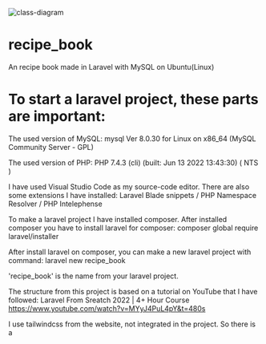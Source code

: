 
![class-diagram](https://user-images.githubusercontent.com/75074496/192549060-f5a09815-eda8-44f6-b1b2-ebfc4bc997c6.svg)
# recipe_book
An recipe book made in Laravel with MySQL on Ubuntu(Linux)

# To start a laravel project, these parts are important:

The used version of MySQL: mysql  Ver 8.0.30 for Linux on x86_64 (MySQL Community Server - GPL)

The used version of PHP: PHP 7.4.3 (cli) (built: Jun 13 2022 13:43:30) ( NTS )

I have used Visual Studio Code as my source-code editor.
There are also some extensions I have installed:
Laravel Blade snippets / PHP Namespace Resolver / PHP Intelephense

To make a laravel project I have installed composer. 
After installed composer you have to install laravel for composer:
composer global require laravel/installer 

After install laravel on composer, you can make a new laravel project with command:
laravel new recipe_book

'recipe_book' is the name from your laravel project.

The structure from this project is based on a tutorial on YouTube that I have followed:
Laravel From Sreatch 2022 | 4+ Hour Course  https://www.youtube.com/watch?v=MYyJ4PuL4pY&t=480s  

I use tailwindcss from the website, not integrated in the project. So there is a <script> in the layout.blade

(The info behind is in dutch because it is a memonic for me)
Wat moet er in een receptenboek komen (de eerste opzet):
- het recept
- recept rubrieken
- keukengerei
- uitleg over het keukengerei
- ingrediënten
- hoeveelheid van de ingrediënten
- afbeeldingen van de ingrediënten
- uitleg over de ingrediënten
- de stappen die gedaan moeten worden
- die geschatte tijd die nodig is om het recept te maken
– een afbeelding van het eindresultaat
– de houdbaarheid
– commentaar

gebruikersaccounts:
Inloggen / uitloggen | Mijn account, naam aanpassen
Vrienden met andere gebruikersaccounts | recepten delen | toegangsrechten tot recepten managen
recepten:
Maken / aanpassen / verwijderen
Ingredientenlijst → Berekening kosten
Stappen, volgorde van stappen
Automatische doorrekening voor een hoeveelheid personen
ingredientendatabase:
Kosten per item/gewicht


Business requirements:

Het "doel" is het maken van een receptenboek waarin alle info staat die nodig is voor het maken van een recept en andere info die je over een recept wilt weten zoals: maak tijd, houdbaarheid, allergie, voor hoeveel personen, welk keukengereedschap heb je nodig, de ingredienten ect.
Het "resultaat" is het snel kunnen vinden van een recept voor bepaalde situaties, voor bepaalde allergien, voor een x-aantal personen ect.


Functionele eisen:

Het kunnen omschrijven van alles wat van belang is voor het maken van een recept en de informatie over een recept, denkend aan bv. voor hoeveel personen het is, allergenen info.
De info van het recept wordt opgeslagen in een database.
De recepten zijn door andere gebruikers in te zien, mits de maker dat wil. Dit moet dus in te stellen zijn.
Er moet een database zijn van het keukengereedschap. Deze database moet door de gebruiker aan te vullen zijn. Ook moet deze database gebruikt kunnen worden als zoekopdracht voor recepten waar bepaald keukengereedschap voor nodig is.
Er moet een database zijn van ingredienten. Deze database moet door de gebruiker aan te vullen zijn. Ook moet deze database gebruikt kunnen worden als zoekopdracht voor recepten met bepaalde ingredienten. De ingredienten moeten op gewicht/hoeveelheid en kosten per item/gewicht aangeduid worden en aangeven voor hoeveel personen een bepaald recept is, zodat deze informatie gebruikt kan worden om automatisch de hoeveelheid ingredienten voor meerdere personen uit te laten rekenen. Ook moet het programma de uiteindelijke prijs aan kunnen geven.
Er moet een profiel of account aan te maken zijn met daarin de mogelijkheid om de Whatsapp, Instagram, Facebook adressen in te vullen zodat mocht de gebruiker dit willen je vrienden met andere gebruikers kan worden. Ook moet er een optie zijn om dit naar aanleiding van het gebruikersaccount van het receptenboek te doen. Er moet een optie zijn om de info in het account of profiel aan te passen. Ook moet het mogelijk zijn je email en/of wachtwoord aan te passen.
De recepten moeten op een eenvoudige manier te managen zijn. Dus aan te passen, verwijderen, alle recepten verwijderen van een specifieke gebruiker.
Ter verduidelijking moet het mogelijk zijn om van alles wat voor het recept nodig is een afbeelding te plaatsen. Mocht de gebruiker het handig vinden moet het ook mogelijk zijn een bestand toe te voegen.
In eerste instantie moet het recept bestaan uit de volgende onderdelen:
de naam van het recept
een rubriek. bv bakken/braden/frituren
keukengerei met de nodige uitleg
allergenen info
ingredienten: -hoeveelheid
-prijs per onderdeel
-voor hoeveel personen het recept is
-aanpassing hoeveelheid bij ander aantal personen
-optie indien mogelijk bij een bepaalde alergie
-uitleg over de ingredienten
het stappenplan voor het maken van het recept
de geschatte tijd voor het maken van het recept
de houdbaarheid van het recept en of het in te vriezen is
commentaar
Het moet mogelijk zijn het recept uit te breiden/velden toe te voegen, mocht blijken dat dat door gebruik wenselijk is.
De database moet zo gemaakt zijn dat je kan zoeken op naam/rubriek/allergie/minimun aantal personen/de geschatte tijd om het te maken
De applicatie moet goed te gebruiken zijn op een laptop/desktop/tablet/surface/smartphone


Niet functionele eisen:

De layout voor het maken van een recept moet duidelijk en overzichtelijk zijn.
De layout van het account moet duidelijk en overzichtelijk zijn.
De indeling van de gebruikte layout moet opties zoals: naar homapage, naar profiel/account, ect op dezelfde en een logische plek weergeven. Alleen die opties die in een bepaalde fase van het gebruik van de website nodig kunnen zijn, moeten aanwezig zijn.
De applicatie moet beveiligd zijn tegen misbruik.


Kandidaatklassen  (A= associatie)

Doel					irrelevant						
Receptenboek	        irrelevant
Info					 klasse					attribuut	A				Information
Recept				     klasse	       A									Recipe
Info					redundant
Recept			  		redundant	
Maak tijd			    klasse					attribuut      A			RecipeMakeTime		
Houdbaarheid	        klasse					attribuut		A			RecipeShelfLife
Allergie				klasse					attribuut		A		AllergyType	
Hoeveel personen	    klasse			    attribuut		A			ForHowManyPersons
Keukengerei				klasse			    attribuut		A			Kitchenware
Ingredienten			 klasse			    attribuut		A			Ingredients
Resultaat				klasse				A								Result
Vinden					klasse		operatie		A					ToFind
Recept					redundant
Bepaalde situaties		klasse		A									CertainSituations					
Bepaalde allergieen		klasse		A								 CertainAllergies
Aantal personen			klasse		A									NumberOfPersons
Omschrijven					klasse		attribuut		A				Description
Maken							irrelevant										ToMake
Recept						redundant
Informatie					redudant			
Recept						redundant
Hoeveelheid personen	redundant
Allergenen info			klasse			attribuut	A					AllergyInformation
Info							redundant
Recept						redundant
Opgeslagen				klasse		operatie    A						Stored				
Database				klasse			operatie   A					Database
Recepten				klasse  operatie	A							Recipes
Andere						irrelevant
Gebruikers				klasse    A											Users
In te zien					klasse		operatie  A						 RecipesToSee		
Mits de maker dat wil		klasse		operatie  A			    	ProvidedByUser
In te stellen					klasse		operatie  A					Configure
Database				redundant
Keukengereedschap	redundant
Database				redundant
Zoekopdracht			klasse		operatie   A			        	Search
Recepten				redundant
Bepaald						klasse    A									Determined		
Keukengereedschap	redundant
Database				redundant
Ingredienten			redundant
Database				redundant
Gebruiker					redundant
Aan te vullen			klasse			operatie   A			    ToFillIn		
Database				redundant
Zoekopdracht			redundant
Recepten				redundant
Bepaald					redundant
Keukengereedschap	redundant
Ingredienten			redundant
Ingredienten			redundant
Gewicht						klasse			attribuut   A			Weight
Hoeveelheid		klasse			attribuut   A						Quantity
Item		klasse			attribuut   A								Item
Kosten per gewicht		klasse  attribuut   A					    CostPerWeight
Kosten per hoeveelheid		klasse  attribuut   A			        CostPerQuantity
Kosten per item		klasse  attribuut   A					        CostPerItem
Aangeven					klasse   A									Indicate							
Hoeveel personen		redundant									
Bepaald recept			klasse  A									CertainRecipe								
Informatie					redundant	
Automatisch				klasse		operatie   A			    	Automatic
Hoeveelheid 			klasse   A									 Quantity
Rekenen					klasse			operatie	A			     ToCalculate
Programma				irrelevant
Uiteindelijke prijs		klasse			operatie	A			    FinalPrice
Profiel						klasse   attribuut	A					Profile	
Account					klasse		attribuut	A					Account
Mogelijkheid			klasse			operatie	A		      	Possibility
WhatsApp			klasse		attribuut	A					    WhatsApp
Instagram			klasse		attribuut	A					    Instagram
Facebook			klasse		attribuut	A					    Facebook
Adressen			klasse		A									SocialMediaAddress
Gebruiker			klasse		A									User
Vrienden			klasse	A										Friends
Andere gebruikers		klasse	A							        OtherUsers
Optie					klasse		operatie	A				    Option
Info 					redundant
Aan te passen	klasse		operatie	A				            ToChange
Recepten			redundant
Mogelijk			redundant
Name 	klasse		attribuut		A							    Name
Email 	klasse		attribuut		A							    Email
Wachtwoord 		    klasse		attribuut	A			 	        Password	
Eenvoudige			irrelevant
Managen				klasse		operatie	A			            ToManage	
Verwijderen			klasse		operatie	A			            ToDelete
Alle verwijderen		klasse  operatie	A			            ToDeleteAll
Specifieke				redundant (search)			
Verduidelijking			klasse		A							    Clarification								
Afbeelding				klasse		A							    AddImage
Bestand toevoegen       klasse 	A						            AddFile
Onderdelen				klasse	A								    RecipeParts
Naam						klasse    attribuut		A		        RecipeName
Rubriek						klasse		attribuut	A			    RecipeSection
Keukengerei				redundant
Uitleg						klasse		attribuut	A				RecipeExplanation	 
Stappenplan recept		klasse		attribuut	A	            	RecipeRoadmap	
Geschatte tijd			redundant
Houdbaarheid			redundant
In te vriezen			klasse			attribuut	A			    RecipeToFreeze
Commentaar			klasse			attribuut	A			        RecipeComment
Uitbreiden					klasse		operatie	A			    ToExpend
Velden toevoegen   klasse		operatie	A			            AddFields
Wenselijk					irrelevant
Zoeken						redundant
Gebruiken				klasse	A									ToUseBy
Laptop					klasse		attribuut	A					Laptop
Desktop				klasse		attribuut	A						Desktop
Tablet					klasse		attribuut	A						Tablet
Surface				klasse		attribuut	A						Surface
Smartphone			klasse		attribuut	A					    Smartphone
Layout					irrelevant
Duidelijk				irrelevant
Overzichtelijk		irrelevant
Indeling				irrelevant
Homepage		irrelevant
Logisch				irrelevant
Fase				irrelevant
Bepaalde		klasse	A											Particular										
Aanwezig		klasse	A											Present						
Beveiligd		klasse	A												Secured
Misbruik		irrelevant							
Recipe section option		klasse  A							    RecipeSectionOption
Database Kitchenware		klasse	A						        DatabaseKitchenware
Database Ingredients		klasse 	A							    DatabaseIngredients
Authentication				klasse	A								Authentication
Register						klasse 		operatie	A			Register
Login						klasse  	operatie	A				Login
Logout					klasse  	operatie	A					Logout
																A	UserFirstName
																A	UserLastName
																A   UserStreet
																A	UserStreetnumber
																A	UserPostalcode
																A   UserCity
																A	UserCountry
																A	UserBirthday
																A   UserGender
																A	UserPhonenumber
    
    
![class-diagram](https://user-images.githubusercontent.com/75074496/192549060-f5a09815-eda8-44f6-b1b2-ebfc4bc997c6.svg)

